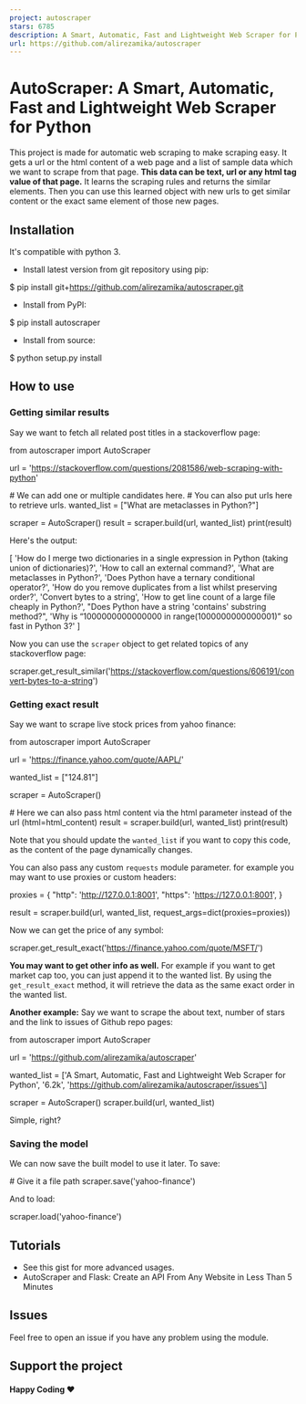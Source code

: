 ```yaml
---
project: autoscraper
stars: 6785
description: A Smart, Automatic, Fast and Lightweight Web Scraper for Python
url: https://github.com/alirezamika/autoscraper
---
```


AutoScraper: A Smart, Automatic, Fast and Lightweight Web Scraper for Python
============================================================================

This project is made for automatic web scraping to make scraping easy. It gets a url or the html content of a web page and a list of sample data which we want to scrape from that page. **This data can be text, url or any html tag value of that page.** It learns the scraping rules and returns the similar elements. Then you can use this learned object with new urls to get similar content or the exact same element of those new pages.

Installation
------------

It's compatible with python 3.

-   Install latest version from git repository using pip:

$ pip install git+https://github.com/alirezamika/autoscraper.git

-   Install from PyPI:

$ pip install autoscraper

-   Install from source:

$ python setup.py install

How to use
----------

### Getting similar results

Say we want to fetch all related post titles in a stackoverflow page:

from autoscraper import AutoScraper

url \= 'https://stackoverflow.com/questions/2081586/web-scraping-with-python'

\# We can add one or multiple candidates here.
\# You can also put urls here to retrieve urls.
wanted\_list \= \["What are metaclasses in Python?"\]

scraper \= AutoScraper()
result \= scraper.build(url, wanted\_list)
print(result)

Here's the output:

\[
    'How do I merge two dictionaries in a single expression in Python (taking union of dictionaries)?', 
    'How to call an external command?', 
    'What are metaclasses in Python?', 
    'Does Python have a ternary conditional operator?', 
    'How do you remove duplicates from a list whilst preserving order?', 
    'Convert bytes to a string', 
    'How to get line count of a large file cheaply in Python?', 
    "Does Python have a string 'contains' substring method?", 
    'Why is “1000000000000000 in range(1000000000000001)” so fast in Python 3?'
\]

Now you can use the `scraper` object to get related topics of any stackoverflow page:

scraper.get\_result\_similar('https://stackoverflow.com/questions/606191/convert-bytes-to-a-string')

### Getting exact result

Say we want to scrape live stock prices from yahoo finance:

from autoscraper import AutoScraper

url \= 'https://finance.yahoo.com/quote/AAPL/'

wanted\_list \= \["124.81"\]

scraper \= AutoScraper()

\# Here we can also pass html content via the html parameter instead of the url (html=html\_content)
result \= scraper.build(url, wanted\_list)
print(result)

Note that you should update the `wanted_list` if you want to copy this code, as the content of the page dynamically changes.

You can also pass any custom `requests` module parameter. for example you may want to use proxies or custom headers:

proxies \= {
    "http": 'http://127.0.0.1:8001',
    "https": 'https://127.0.0.1:8001',
}

result \= scraper.build(url, wanted\_list, request\_args\=dict(proxies\=proxies))

Now we can get the price of any symbol:

scraper.get\_result\_exact('https://finance.yahoo.com/quote/MSFT/')

**You may want to get other info as well.** For example if you want to get market cap too, you can just append it to the wanted list. By using the `get_result_exact` method, it will retrieve the data as the same exact order in the wanted list.

**Another example:** Say we want to scrape the about text, number of stars and the link to issues of Github repo pages:

from autoscraper import AutoScraper

url \= 'https://github.com/alirezamika/autoscraper'

wanted\_list \= \['A Smart, Automatic, Fast and Lightweight Web Scraper for Python', '6.2k', 'https://github.com/alirezamika/autoscraper/issues'\]

scraper \= AutoScraper()
scraper.build(url, wanted\_list)

Simple, right?

### Saving the model

We can now save the built model to use it later. To save:

\# Give it a file path
scraper.save('yahoo-finance')

And to load:

scraper.load('yahoo-finance')

Tutorials
---------

-   See this gist for more advanced usages.
-   AutoScraper and Flask: Create an API From Any Website in Less Than 5 Minutes

Issues
------

Feel free to open an issue if you have any problem using the module.

Support the project
-------------------

#### Happy Coding ♥️
